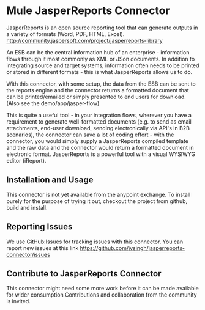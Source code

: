 ﻿Mule JasperReports Connector
============================

JasperReports is an open source reporting tool that can generate outputs in a variety of formats (Word, PDF, HTML, Excel). 
http://community.jaspersoft.com/project/jasperreports-library

An ESB can be the central information hub of an enterprise - information flows through it most commonly as XML or JSon documents. 
In addition to integrating source and target systems, information often needs to be printed 
or stored in different formats - this is what JasperReports allows us to do. 

With this connector, with some setup, the data from the ESB can be sent to the reports engine and the connector returns a formatted document
that can be printed/emailed or simply presented to end users for download. 
(Also see the demo/app/jasper-flow)

This is quite a useful tool - in your integration flows, wherever you have a requirement to generate well-formatted documents (e.g. to send as email attachments, end-user download, sending electronically via API's in B2B scenarios), the connector can save a lot of coding effort - with the connector, you would simply supply a JasperReports compiled template and the raw data and the connector would return a formatted document in electronic format. JasperReports is a powerful tool with a visual WYSIWYG editor (iReport).

Installation and Usage
----------------------

This connector is not yet available from the anypoint exchange. To install purely for the purpose of trying it out, checkout the project from github, build and install.



Reporting Issues
----------------

We use GitHub:Issues for tracking issues with this connector. You can report new issues at this link https://github.com/jvsingh/jasperreports-connector/issues

Contribute to JasperReports Connector
----------------------------------

This connector might need some more work before it can be made available for wider consumption
Contributions and collaboration from the community is invited.